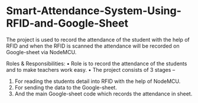 # Smart-Attendance-System-Using-RFID-and-Google-Sheet

The project is used to record the attendance of the student with the help of RFID and when the RFID is scanned the attendance will be recorded on Google-sheet via NodeMCU.

Roles & Responsibilities:
• Role is to record the attendance of the students and to make teachers work easy.
• The project consists of 3 stages –
1.	For reading the students detail into RFID with the help of NodeMCU.
2.	For sending the data to the Google-sheet.
3.	And the main Google-sheet code which records the attendance in sheet.
